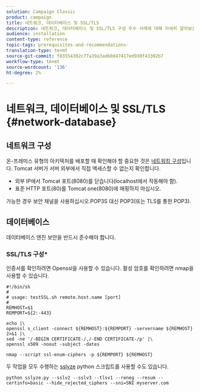 ```yaml
---
solution: Campaign Classic
product: campaign
title: 네트워크, 데이터베이스 및 SSL/TLS
description: 네트워크, 데이터베이스 및 SSL/TLS 구성 우수 사례에 대해 자세히 알아보십시오.
audience: installation
content-type: reference
topic-tags: prerequisites-and-recommendations-
translation-type: tm+mt
source-git-commit: f03554302c77a39a3ad68d47417ed930f43302b7
workflow-type: tm+mt
source-wordcount: '136'
ht-degree: 2%

---
```



# 네트워크, 데이터베이스 및 SSL/TLS {#network-database}

## 네트워크 구성

온-프레미스 유형의 아키텍처를 배포할 때 확인해야 할 중요한 것은 [네트워킹 구성](../../installation/using/network-configuration.md)입니다. Tomcat 서버가 서버 외부에서 직접 액세스할 수 없는지 확인합니다.

* 외부 IP에서 Tomcat 포트(8080)를 닫습니다(localhost에서 작동해야 함).
* 표준 HTTP 포트(80)를 Tomcat one(8080)에 매핑하지 마십시오.

가능한 경우 보안 채널을 사용하십시오.POP3S 대신 POP3(또는 TLS를 통한 POP3).

## 데이터베이스

데이터베이스 엔진 보안을 반드시 준수해야 합니다.

### SSL/TLS 구성*

인증서를 확인하려면 Openssl을 사용할 수 있습니다. 활성 암호를 확인하려면 nmap을 사용할 수 있습니다.

```
#!/bin/sh
#
# usage: testSSL.sh remote.host.name [port]
#
REMHOST=$1
REMPORT=${2:-443}
 
echo |\
openssl s_client -connect ${REMHOST}:${REMPORT} -servername ${REMHOST} 2>&1 |\
sed -ne '/-BEGIN CERTIFICATE-/,/-END CERTIFICATE-/p' |\
openssl x509 -noout -subject -dates
   
nmap --script ssl-enum-ciphers -p ${REMPORT} ${REMHOST}
```

두 작업을 모두 수행하는 [sslyze](https://github.com/nabla-c0d3/sslyze/releases) python 스크립트를 사용할 수도 있습니다.

```
python sslyze.py --sslv2 --sslv3 --tlsv1 --reneg --resum --certinfo=basic --hide_rejected_ciphers --sni=SNI myserver.com
```
